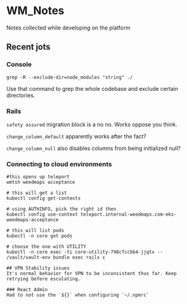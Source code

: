# WM_Notes
Notes collected while developing on the platform 

## Recent jots

### Console
 `grep -R --exclude-dir=node_modules "string" ./`
 
 Use that command to grep the whole codebase and exclude certain directories.
 
 
 ### Rails
 `safety assured` migration block is a no no. Works oppose you think.
 
 `change_column_default` apparently works after the fact? 
 
 `change_column_null` also disables columns from being initialized null?

### Connecting to cloud environments

```shell
#this opens up teleport
wmtsh weedmaps acceptance

# this will get a list 
kubectl config get-contexts

# using AUTHINFO, pick the right id then
kubectl config use-context teleport.internal-weedmaps.com-eks-weedmaps-acceptance

# this will list pods
kubectl -n core get pods

# choose the one with UTILITY
kubectl -n core exec -ti core-utility-798cfccbb4-jjqtx -- /vault/vault-env bundle exec rails c

## VPN Stability issues
It's normal behavior for VPN to be inconsistent thus far. Keep retrying before esculating. 

### React Admin
Had to not use the `${}` when configuring `~/.npmrc` 
